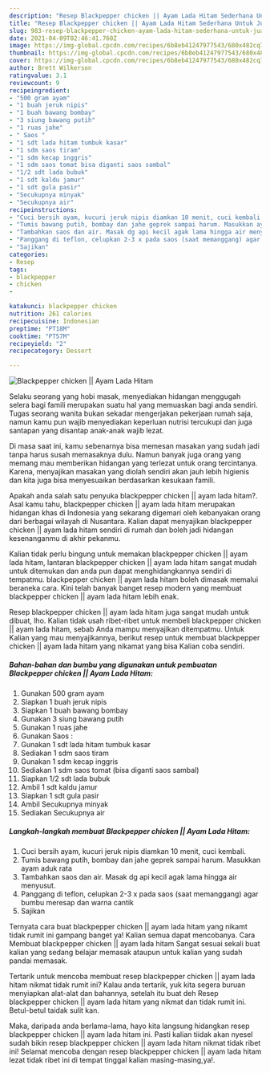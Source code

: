 ```yaml
---
description: "Resep Blackpepper chicken || Ayam Lada Hitam Sederhana Untuk Jualan"
title: "Resep Blackpepper chicken || Ayam Lada Hitam Sederhana Untuk Jualan"
slug: 983-resep-blackpepper-chicken-ayam-lada-hitam-sederhana-untuk-jualan
date: 2021-04-09T02:46:41.760Z
image: https://img-global.cpcdn.com/recipes/6b8eb41247977543/680x482cq70/blackpepper-chicken-ayam-lada-hitam-foto-resep-utama.jpg
thumbnail: https://img-global.cpcdn.com/recipes/6b8eb41247977543/680x482cq70/blackpepper-chicken-ayam-lada-hitam-foto-resep-utama.jpg
cover: https://img-global.cpcdn.com/recipes/6b8eb41247977543/680x482cq70/blackpepper-chicken-ayam-lada-hitam-foto-resep-utama.jpg
author: Brett Wilkerson
ratingvalue: 3.1
reviewcount: 9
recipeingredient:
- "500 gram ayam"
- "1 buah jeruk nipis"
- "1 buah bawang bombay"
- "3 siung bawang putih"
- "1 ruas jahe"
- " Saos "
- "1 sdt lada hitam tumbuk kasar"
- "1 sdm saos tiram"
- "1 sdm kecap inggris"
- "1 sdm saos tomat bisa diganti saos sambal"
- "1/2 sdt lada bubuk"
- "1 sdt kaldu jamur"
- "1 sdt gula pasir"
- "Secukupnya minyak"
- "Secukupnya air"
recipeinstructions:
- "Cuci bersih ayam, kucuri jeruk nipis diamkan 10 menit, cuci kembali."
- "Tumis bawang putih, bombay dan jahe geprek sampai harum. Masukkan ayam aduk rata"
- "Tambahkan saos dan air. Masak dg api kecil agak lama hingga air menyusut."
- "Panggang di teflon, celupkan 2-3 x pada saos (saat memanggang) agar bumbu meresap dan warna cantik"
- "Sajikan"
categories:
- Resep
tags:
- blackpepper
- chicken
- 

katakunci: blackpepper chicken  
nutrition: 261 calories
recipecuisine: Indonesian
preptime: "PT18M"
cooktime: "PT57M"
recipeyield: "2"
recipecategory: Dessert

---
```



![Blackpepper chicken || Ayam Lada Hitam](https://img-global.cpcdn.com/recipes/6b8eb41247977543/680x482cq70/blackpepper-chicken-ayam-lada-hitam-foto-resep-utama.jpg)

Selaku seorang yang hobi masak, menyediakan hidangan menggugah selera bagi famili merupakan suatu hal yang memuaskan bagi anda sendiri. Tugas seorang  wanita bukan sekadar mengerjakan pekerjaan rumah saja, namun kamu pun wajib menyediakan keperluan nutrisi tercukupi dan juga santapan yang disantap anak-anak wajib lezat.

Di masa  saat ini, kamu sebenarnya bisa memesan masakan yang sudah jadi tanpa harus susah memasaknya dulu. Namun banyak juga orang yang memang mau memberikan hidangan yang terlezat untuk orang tercintanya. Karena, menyajikan masakan yang diolah sendiri akan jauh lebih higienis dan kita juga bisa menyesuaikan berdasarkan kesukaan famili. 



Apakah anda salah satu penyuka blackpepper chicken || ayam lada hitam?. Asal kamu tahu, blackpepper chicken || ayam lada hitam merupakan hidangan khas di Indonesia yang sekarang digemari oleh kebanyakan orang dari berbagai wilayah di Nusantara. Kalian dapat menyajikan blackpepper chicken || ayam lada hitam sendiri di rumah dan boleh jadi hidangan kesenanganmu di akhir pekanmu.

Kalian tidak perlu bingung untuk memakan blackpepper chicken || ayam lada hitam, lantaran blackpepper chicken || ayam lada hitam sangat mudah untuk ditemukan dan anda pun dapat menghidangkannya sendiri di tempatmu. blackpepper chicken || ayam lada hitam boleh dimasak memalui beraneka cara. Kini telah banyak banget resep modern yang membuat blackpepper chicken || ayam lada hitam lebih enak.

Resep blackpepper chicken || ayam lada hitam juga sangat mudah untuk dibuat, lho. Kalian tidak usah ribet-ribet untuk membeli blackpepper chicken || ayam lada hitam, sebab Anda mampu menyajikan ditempatmu. Untuk Kalian yang mau menyajikannya, berikut resep untuk membuat blackpepper chicken || ayam lada hitam yang nikamat yang bisa Kalian coba sendiri.

<!--inarticleads1-->

##### Bahan-bahan dan bumbu yang digunakan untuk pembuatan Blackpepper chicken || Ayam Lada Hitam:

1. Gunakan 500 gram ayam
1. Siapkan 1 buah jeruk nipis
1. Siapkan 1 buah bawang bombay
1. Gunakan 3 siung bawang putih
1. Gunakan 1 ruas jahe
1. Gunakan  Saos :
1. Gunakan 1 sdt lada hitam tumbuk kasar
1. Sediakan 1 sdm saos tiram
1. Gunakan 1 sdm kecap inggris
1. Sediakan 1 sdm saos tomat (bisa diganti saos sambal)
1. Siapkan 1/2 sdt lada bubuk
1. Ambil 1 sdt kaldu jamur
1. Siapkan 1 sdt gula pasir
1. Ambil Secukupnya minyak
1. Sediakan Secukupnya air




<!--inarticleads2-->

##### Langkah-langkah membuat Blackpepper chicken || Ayam Lada Hitam:

1. Cuci bersih ayam, kucuri jeruk nipis diamkan 10 menit, cuci kembali.
1. Tumis bawang putih, bombay dan jahe geprek sampai harum. Masukkan ayam aduk rata
1. Tambahkan saos dan air. Masak dg api kecil agak lama hingga air menyusut.
1. Panggang di teflon, celupkan 2-3 x pada saos (saat memanggang) agar bumbu meresap dan warna cantik
1. Sajikan




Ternyata cara buat blackpepper chicken || ayam lada hitam yang nikamt tidak rumit ini gampang banget ya! Kalian semua dapat mencobanya. Cara Membuat blackpepper chicken || ayam lada hitam Sangat sesuai sekali buat kalian yang sedang belajar memasak ataupun untuk kalian yang sudah pandai memasak.

Tertarik untuk mencoba membuat resep blackpepper chicken || ayam lada hitam nikmat tidak rumit ini? Kalau anda tertarik, yuk kita segera buruan menyiapkan alat-alat dan bahannya, setelah itu buat deh Resep blackpepper chicken || ayam lada hitam yang nikmat dan tidak rumit ini. Betul-betul taidak sulit kan. 

Maka, daripada anda berlama-lama, hayo kita langsung hidangkan resep blackpepper chicken || ayam lada hitam ini. Pasti kalian tiidak akan nyesel sudah bikin resep blackpepper chicken || ayam lada hitam nikmat tidak ribet ini! Selamat mencoba dengan resep blackpepper chicken || ayam lada hitam lezat tidak ribet ini di tempat tinggal kalian masing-masing,ya!.

